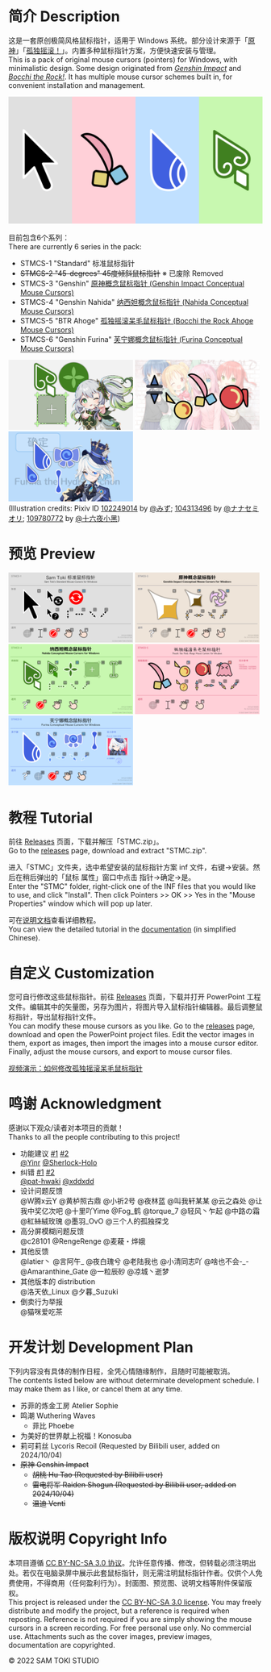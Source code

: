 # 简介 Description

这是一套原创极简风格鼠标指针，适用于 Windows 系统。部分设计来源于「[原神](https://zh.moegirl.org.cn/原神)」「[孤独摇滚！](https://zh.moegirl.org.cn/孤独摇滚！)」。内置多种鼠标指针方案，方便快速安装与管理。<br>
This is a pack of original mouse cursors (pointers) for Windows, with minimalistic design. Some design originated from [*Genshin Impact*](https://genshin-impact.fandom.com/wiki/Genshin_Impact) and [*Bocchi the Rock!*](https://bocchi-the-rock.fandom.com/wiki/Bocchi_the_Rock!_(anime)). It has multiple mouse cursor schemes built in, for convenient installation and management.

![封面 Cover](/PREVIEW/封面%20Cover.png)

目前包含6个系列：<br>
There are currently 6 series in the pack:

- STMCS-1 "Standard" 标准鼠标指针<br>
- ~~STMCS-2 "45-degrees" 45度倾斜鼠标指针~~ ※ 已废除 Removed<br>
- STMCS-3 "Genshin" [原神概念鼠标指针 (Genshin Impact Conceptual Mouse Cursors)](https://bilibili.com/video/BV1WW4y1x7ZY)<br>
- STMCS-4 "Genshin Nahida" [纳西妲概念鼠标指针 (Nahida Conceptual Mouse Cursors)](https://bilibili.com/video/BV1Rt4y1K7Z8)<br>
- STMCS-5 "BTR Ahoge" [孤独摇滚呆毛鼠标指针 (Bocchi the Rock Ahoge Mouse Cursors)](https://bilibili.com/video/BV1ke4y1F7ge)<br>
- STMCS-6 "Genshin Furina" [芙宁娜概念鼠标指针 (Furina Conceptual Mouse Cursors)](https://bilibili.com/video/BV1im4y1H7Xg)

<img src="/PREVIEW/STMCS-4%20封面%20Cover.jpg" alt="STMCS-4 封面 Cover" width="49%" /> <img src="/PREVIEW/STMCS-5%20封面%20Cover.jpg" alt="STMCS-5 封面 Cover" width="49%" /> <img src="/PREVIEW/STMCS-6%20封面%20Cover.jpg" alt="STMCS-6 封面 Cover" width="49%" /><br>
(Illustration credits: Pixiv ID [102249014](https://pixiv.net/en/artworks/102249014) by [@みず](https://pixiv.net/en/users/52273132); [104313496](https://pixiv.net/en/artworks/104313496) by [@ナナセミオリ](https://pixiv.net/en/users/739284); [109780772](https://pixiv.net/en/artworks/109780772) by [@十六夜小黑](https://pixiv.net/en/users/11976613))

# 预览 Preview

<img src="/PREVIEW/STMCS-1%20预览%20Preview.png" alt="STMCS-1 预览 Preview" width="49%" /> <img src="/PREVIEW/STMCS-3%20预览%20Preview.png" alt="STMCS-3 预览 Preview" width="49%" /> <img src="/PREVIEW/STMCS-4%20预览%20Preview.png" alt="STMCS-4 预览 Preview" width="49%" /> <img src="/PREVIEW/STMCS-5%20预览%20Preview.png" alt="STMCS-5 预览 Preview" width="49%" /> <img src="/PREVIEW/STMCS-6%20预览%20Preview.png" alt="STMCS-6 预览 Preview" width="49%" />

# 教程 Tutorial

前往 [Releases](https://github.com/SamToki/Sam-Toki-Mouse-Cursors/releases/latest) 页面，下载并解压「STMC.zip」。<br>
Go to the [releases](https://github.com/SamToki/Sam-Toki-Mouse-Cursors/releases/latest) page, download and extract "STMC.zip".

进入「STMC」文件夹，选中希望安装的鼠标指针方案 inf 文件，右键→安装。然后在稍后弹出的「鼠标 属性」窗口中点击 指针→确定→是。<br>
Enter the "STMC" folder, right-click one of the INF files that you would like to use, and click "Install". Then click Pointers >> OK >> Yes in the "Mouse Properties" window which will pop up later.

可在[说明文档](/HELP/Sam%20Toki%20的鼠标指针说明文档.pdf)查看详细教程。<br>
You can view the detailed tutorial in the [documentation](/HELP/Sam%20Toki%20的鼠标指针说明文档.pdf) (in simplified Chinese).

# 自定义 Customization

您可自行修改这些鼠标指针。前往 [Releases](https://github.com/SamToki/Sam-Toki-Mouse-Cursors/releases/latest) 页面，下载并打开 PowerPoint 工程文件。编辑其中的矢量图，另存为图片，将图片导入鼠标指针编辑器。最后调整鼠标指针，导出鼠标指针文件。<br>
You can modify these mouse cursors as you like. Go to the [releases](https://github.com/SamToki/Sam-Toki-Mouse-Cursors/releases/latest) page, download and open the PowerPoint project files. Edit the vector images in them, export as images, then import the images into a mouse cursor editor. Finally, adjust the mouse cursors, and export to mouse cursor files.

[视频演示：如何修改孤独摇滚呆毛鼠标指针](https://bilibili.com/video/BV1BD4y137dh)

# 鸣谢 Acknowledgment

感谢以下观众/读者对本项目的贡献！<br>
Thanks to all the people contributing to this project!

- 功能建议 [#1](https://github.com/SamToki/Sam-Toki-Mouse-Cursors/issues/1) [#2](https://github.com/SamToki/Sam-Toki-Mouse-Cursors/issues/3)<br>
[@Yinr](https://github.com/Yinr) [@Sherlock-Holo](https://github.com/Sherlock-Holo)
- 纠错 [#1](https://github.com/SamToki/Sam-Toki-Mouse-Cursors/issues/4) [#2](https://github.com/SamToki/Sam-Toki-Mouse-Cursors/pull/6)<br>
[@pat-hwaki](https://github.com/pat-hwaki) [@xddxdd](https://github.com/xddxdd)
- 设计问题反馈<br>
@W腾x云Y @黄栌照古鼎 @小祈2号 @夜林蓝 @叫我轩某某 @云之森处 @让我中奖亿次吧 @十里吖Yime @Fog_鹤 @torque_7 @轻风丶乍起 @中路の霜 @紅絲絨玫瑰 @墨羽_OvO @三个人的孤独探戈
- 高分屏模糊问题反馈<br>
@c28101 @RengeRenge @麦薐・烨娥
- 其他反馈<br>
@latier丶 @言阿午_ @夜白瑰兮 @老陆我也 @小清同志吖 @啥也不会-_- @Amaranthine_Gate @一粒辰砂 @凉城丶逝梦
- 其他版本的 distribution<br>
@洛天依_Linux @夕暮_Suzuki
- 倒卖行为举报<br>
@猫咪爱吃茶

# 开发计划 Development Plan

下列内容没有具体的制作日程，全凭心情随缘制作，且随时可能被取消。<br>
The contents listed below are without determinate development schedule. I may make them as I like, or cancel them at any time.

- 苏菲的炼金工房 Atelier Sophie
- 鸣潮 Wuthering Waves
	- 菲比 Phoebe
- 为美好的世界献上祝福！Konosuba
- 莉可莉丝 Lycoris Recoil (Requested by Bilibili user, added on 2024/10/04)
- ~~原神 Genshin Impact~~
	- ~~胡桃 Hu Tao (Requested by Bilibili user)~~
	- ~~雷电将军 Raiden Shogun (Requested by Bilibili user, added on 2024/10/04)~~
	- ~~温迪 Venti~~

# 版权说明 Copyright Info

本项目遵循 [CC BY-NC-SA 3.0 协议](https://creativecommons.org/licenses/by-nc-sa/3.0)。允许任意传播、修改，但转载必须注明出处。若仅在电脑录屏中展示此套鼠标指针，则无需注明鼠标指针作者。仅供个人免费使用，不得商用（任何盈利行为）。封面图、预览图、说明文档等附件保留版权。<br>
This project is released under the [CC BY-NC-SA 3.0 license](https://creativecommons.org/licenses/by-nc-sa/3.0). You may freely distribute and modify the project, but a reference is required when reposting. Reference is not required if you are simply showing the mouse cursors in a screen recording. For free personal use only. No commercial use. Attachments such as the cover images, preview images, documentation are copyrighted.

© 2022 SAM TOKI STUDIO
